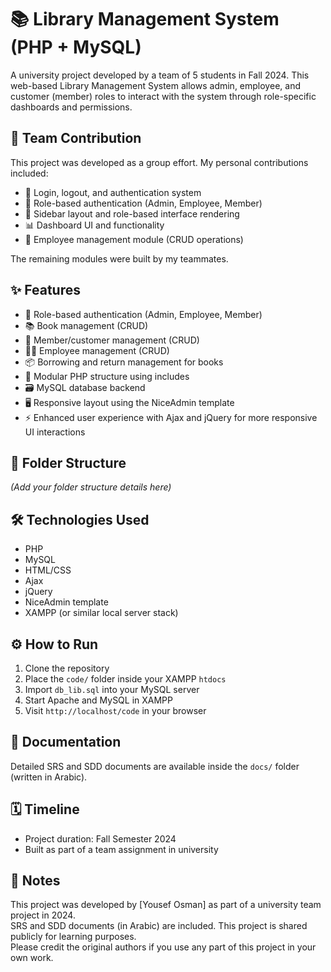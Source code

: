 # 📚 Library Management System (PHP + MySQL)

A university project developed by a team of 5 students in Fall 2024. This web-based Library Management System allows admin, employee, and customer (member) roles to interact with the system through role-specific dashboards and permissions.

## 👥 Team Contribution

This project was developed as a group effort. My personal contributions included:

- 🔐 Login, logout, and authentication system  
- 🔐 Role-based authentication (Admin, Employee, Member)  
- 🧭 Sidebar layout and role-based interface rendering  
- 📊 Dashboard UI and functionality  
- 👥 Employee management module (CRUD operations)  

The remaining modules were built by my teammates.

## ✨ Features

- 🔐 Role-based authentication (Admin, Employee, Member)  
- 📚 Book management (CRUD)  
- 👥 Member/customer management (CRUD)  
- 🧑‍💼 Employee management (CRUD)  
- 📦 Borrowing and return management for books  
- 🧩 Modular PHP structure using includes  
- 🗃️ MySQL database backend  
- 🖥️ Responsive layout using the NiceAdmin template  
- ⚡ Enhanced user experience with Ajax and jQuery for more responsive UI interactions  

## 📂 Folder Structure

_(Add your folder structure details here)_

## 🛠️ Technologies Used

- PHP  
- MySQL  
- HTML/CSS  
- Ajax  
- jQuery  
- NiceAdmin template  
- XAMPP (or similar local server stack)  

## ⚙️ How to Run

1. Clone the repository  
2. Place the `code/` folder inside your XAMPP `htdocs`  
3. Import `db_lib.sql` into your MySQL server  
4. Start Apache and MySQL in XAMPP  
5. Visit `http://localhost/code` in your browser  

## 📄 Documentation

Detailed SRS and SDD documents are available inside the `docs/` folder (written in Arabic).

## 🗓️ Timeline

- Project duration: Fall Semester 2024  
- Built as part of a team assignment in university  

## 📌 Notes
This project was developed by [Yousef Osman] as part of a university team project in 2024.  
SRS and SDD documents (in Arabic) are included.
This project is shared publicly for learning purposes.  
Please credit the original authors if you use any part of this project in your own work.
